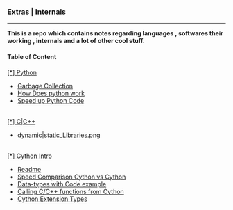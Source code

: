 <h3>Extras | Internals </h3><hr>
<b>This is a repo which contains notes regarding languages , softwares their working , internals and a lot of other cool stuff.</b>
  <br>
 <h4>Table of Content</h4>
   <a href="./python/"> [*] Python </a>
<br>
  <ul>
  <li><a href="./python/GarbageCollection.md "&emsp; &emsp; &emsp;>Garbage Collection</a></li>
  <li><a href="./python/HowDoesItWorks.md " &emsp; &emsp; &emsp; >How Does python work</a></li>
  <li><a href="./python/SpeedUpPython.md " &emsp; &emsp; &emsp; >Speed up Python Code</a></li>
  </ul>
<br>
   <a href="./C|C++/"> [*] C|C++ </a>
  <ul>
  <li><a href="./C|C++/dynamic|static_Libraries.png "&emsp; &emsp; &emsp;>dynamic|static_Libraries.png</a></li>
  </ul>
<br>
   <a href="./Cython/"> [*] Cython Intro</a>
  <ul>
  <li><a href="./Cython/README.md "&emsp; &emsp; &emsp;>Readme</a></li>
  <li><a href="./Cython/Examples/First"&emsp; &emsp; &emsp;>Speed Comparison Cython vs Cython</a></li>
  <li><a href="./Cython/Examples/Second"&emsp; &emsp; &emsp;> Data-types with Code example</a></li>
  <li><a href="./Cython/Examples/Third"&emsp; &emsp; &emsp;> Calling C/C++ functions from Cython</a></li>
  <li><a href="./Cython/Examples/Fourth"&emsp; &emsp; &emsp;> Cython Extension Types</a></li>
  </ul>

